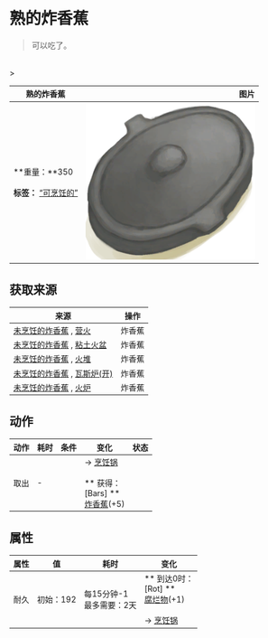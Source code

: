 # 熟的炸香蕉  
> 可以吃了。  
<br>  
>   
  
  熟的炸香蕉  |   图片   
 ----  |  ----:   
 **重量：**350<br><br>**标签：**	[“可烹饪的”](tag_Cookable.md)  |  <img decoding="async" src="Sprite/CookingPotClosed.png" href="a.md" style="max-width:300px;max-height:300px;">   
  
## 获取来源  
来源  |  操作  
----  |  ----  
[未烹饪的炸香蕉](FriedBananasUncooked.md) , [营火](Campfire.md)  |  炸香蕉  
[未烹饪的炸香蕉](FriedBananasUncooked.md) , [粘土火盆](ClayFirePit.md)  |  炸香蕉  
[未烹饪的炸香蕉](FriedBananasUncooked.md) , [火堆](Fire.md)  |  炸香蕉  
[未烹饪的炸香蕉](FriedBananasUncooked.md) , [瓦斯炉(开)](GasCookerOn.md)  |  炸香蕉  
[未烹饪的炸香蕉](FriedBananasUncooked.md) , [火炉](Stove.md)  |  炸香蕉  
## 动作  
动作  |  耗时  |  条件  |  变化  |  状态  
----  |  ----  |  ----  |  ----  |  ----  
取出<br>  |  -  |    |  → [烹饪锅](CookingPot.md)<br><br>** 获得： **<br>** [Bars] **<br>  [炸香蕉](FriedBanana.md)(+5)<br>  |    
## 属性   
属性  |  值  |  耗时  |  变化  
----  |  ----  |  ----  |  ----  
耐久  |  初始：192  |  每15分钟-1<br>最多需要：2天  |  ** 到达0时： **<br>** [Rot] **<br>  [腐烂物](RottenRemains.md)(+1)<br><br>→ [烹饪锅](CookingPot.md)  
